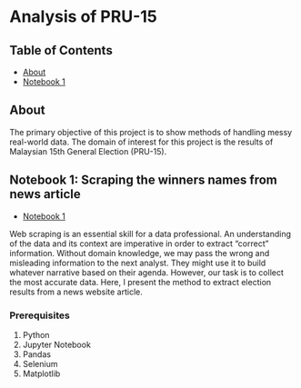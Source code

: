 # Analysis of PRU-15

## Table of Contents

- [About](#about)
- [Notebook 1](#notebook-1-scraping-the-winners-names-from-news-article)

## About <a name = "about"></a>

The primary objective of this project is to show methods of handling messy real-world data. The domain of interest for this project is the results of Malaysian 15th General Election (PRU-15). 

## Notebook 1: Scraping the winners names from news article <a name = "Notebook 1"></a>
- [Notebook 1](MPs_pru15_names.ipynb)

Web scraping is an essential skill for a data professional. An understanding of the data and its context are imperative in order to extract “correct” information. Without domain knowledge, we may pass the wrong and misleading information to the next analyst. They might use it to build whatever narrative based on their agenda. However, our task is to collect the most accurate data. Here, I present the method to extract election results from a news website article.

### Prerequisites

1. Python
2. Jupyter Notebook
3. Pandas
4. Selenium
5. Matplotlib